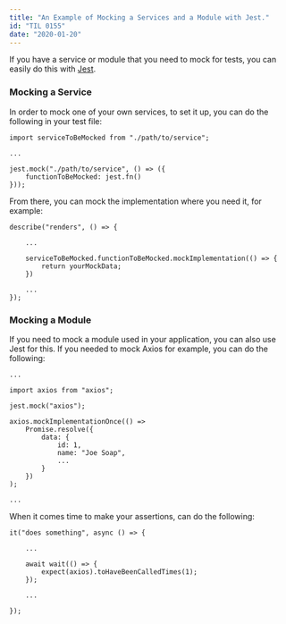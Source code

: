 ```yaml
---
title: "An Example of Mocking a Services and a Module with Jest."
id: "TIL 0155"
date: "2020-01-20"
---
```


If you have a service or module that you need to mock for tests, you can easily do this with [Jest](https://jestjs.io/). 


### Mocking a Service

In order to mock one of your own services, to set it up, you can do the following in your test file:

```
import serviceToBeMocked from "./path/to/service";

...

jest.mock("./path/to/service", () => ({
    functionToBeMocked: jest.fn()
}));
```

From there, you can mock the implementation where you need it, for example:

```
describe("renders", () => {
    
    ...
    
    serviceToBeMocked.functionToBeMocked.mockImplementation(() => {
        return yourMockData;
    })
    
    ...
});
```

### Mocking a Module

If you need to mock a module used in your application, you can also use Jest for this. If you needed to mock Axios for example, you can do the following: 

```
...

import axios from "axios";

jest.mock("axios");

axios.mockImplementationOnce(() => 
    Promise.resolve({
        data: {
            id: 1,
            name: "Joe Soap",
            ...
        }
    })
);

...

```

When it comes time to make your assertions, can do the following: 

```
it("does something", async () => {
    
    ...

    await wait(() => {
        expect(axios).toHaveBeenCalledTimes(1);
    });

    ...

});
```

